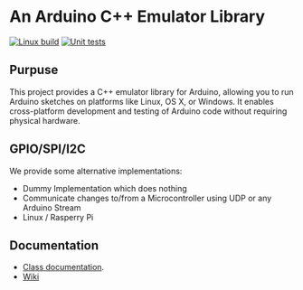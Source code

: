 # An Arduino C++ Emulator Library

[![Linux build](../../actions/workflows/c-cpp-cmake.yml/badge.svg)](../../actions/workflows/c-cpp-cmake.yml)
[![Unit tests](../../actions/workflows/unit-tests.yml/badge.svg)](../../actions/workflows/unit-tests.yml)

## Purpuse

This project provides a C++ emulator library for Arduino, allowing you to run Arduino sketches on platforms like Linux, OS X, or Windows. It enables cross-platform development and testing of Arduino code without requiring physical hardware.

## GPIO/SPI/I2C

We provide some alternative implementations:

- Dummy Implementation which does nothing
- Communicate changes to/from a Microcontroller using UDP or any Arduino Stream
- Linux / Rasperry Pi 


## Documentation

- [Class documentation](https://pschatzmann.github.io/Arduino-Emulator/html/annotated.html). 
- [Wiki](https://github.com/pschatzmann/Arduino-Emulator/wiki)

